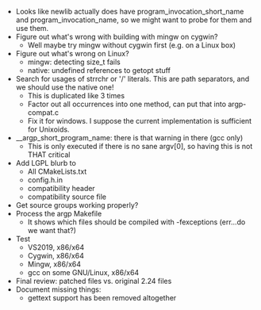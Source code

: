 * Looks like newlib actually does have program_invocation_short_name and program_invocation_name, so we might want to probe for them and use them.
* Figure out what's wrong with building with mingw on cygwin?
  * Well maybe try mingw without cygwin first (e.g. on a Linux box)
* Figure out what's wrong on Linux?
  * mingw: detecting size_t fails
  * native: undefined references to getopt stuff
* Search for usages of strrchr or '/' literals. This are path separators, and we should use the native one!
  * This is duplicated like 3 times
  * Factor out all occurrences into one method, can put that into argp-compat.c
  * Fix it for windows. I suppose the current implementation is sufficient for Unixoids.
* __argp_short_program_name: there is that warning in there (gcc only)
  * This is only executed if there is no sane argv[0], so having this is not THAT critical
* Add LGPL blurb to
  * All CMakeLists.txt
  * config.h.in
  * compatibility header
  * compatibility source file
* Get source groups working properly?
* Process the argp Makefile
  * It shows which files should be compiled with -fexceptions (err...do we want that?)
* Test
  * VS2019, x86/x64
  * Cygwin, x86/x64
  * Mingw, x86/x64
  * gcc on some GNU/Linux, x86/x64
* Final review: patched files vs. original 2.24 files
* Document missing things:
  * gettext support has been removed altogether
